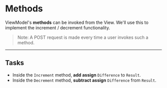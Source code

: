 ﻿---
Title: Methods
CodeTask: 40_methods.csharp.csx
---

# Methods

ViewModel's __methods__ can be invoked from the View. We'll use this to implement the increment / decrement functionality.

> Note: A POST request is made every time a user invokes such a method.

---

## Tasks

- Inside the `Increment` method, __add assign__ `Difference` to `Result`.
- Inside the `Decrement` method, __subtract assign__ `Difference` from `Result`.